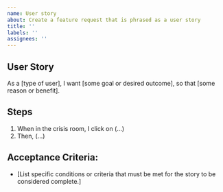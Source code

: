 ```yaml
---
name: User story
about: Create a feature request that is phrased as a user story
title: ''
labels: ''
assignees: ''
---
```


## User Story
As a [type of user],
I want [some goal or desired outcome],
so that [some reason or benefit].

## Steps
1. When in the crisis room, I click on (...)
2. Then, (...)

## Acceptance Criteria:
- [List specific conditions or criteria that must be met for the story to be considered complete.]
